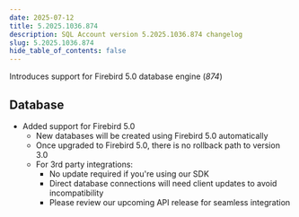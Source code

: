 ```yaml
---
date: 2025-07-12
title: 5.2025.1036.874
description: SQL Account version 5.2025.1036.874 changelog
slug: 5.2025.1036.874
hide_table_of_contents: false
---
```


Introduces support for Firebird 5.0 database engine (*874*)

<!-- truncate -->

## Database

- Added support for Firebird 5.0
  - New databases will be created using Firebird 5.0 automatically
  - Once upgraded to Firebird 5.0, there is no rollback path to version 3.0
  - For 3rd party integrations:
    - No update required if you're using our SDK
    - Direct database connections will need client updates to avoid incompatibility
    - Please review our upcoming API release for seamless integration
